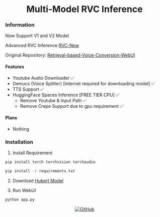 <div align="center">

# Multi-Model RVC Inference

</div>

### Information
Now Support V1 and V2 Model

Advanced RVC Inference [RVC-New](https://github.com/ArkanDash/Multi-Model-RVC-Inference/tree/rvc-new)

Original Repository: [Retrieval-based-Voice-Conversion-WebUI](https://github.com/RVC-Project/Retrieval-based-Voice-Conversion-WebUI)

#### Features
- Youtube Audio Downloader ✅
- Demucs (Voice Splitter) [Internet required for downloading model] ✅
- TTS Support ✅
- HuggingFace Spaces Inference [FREE TIER CPU] ✅
    - Remove Youtube & Input Path ✅
    - Remove Crepe Support due to gpu requirement ✅

#### Plans
- Nothing

### Installation

1. Install Requirement <br />
```bash
pip install torch torchvision torchaudio

pip install -r requirements.txt
```

2. Download [Hubert Model](https://huggingface.co/lj1995/VoiceConversionWebUI/blob/main/hubert_base.pt)

3. Run WebUI <br />
```bash
python app.py
```

<div align="center">

[![GitHub](https://img.shields.io/github/license/arkandash/Multi-Model-RVC-Inference)](https://github.com/ArkanDash/Multi-Model-RVC-Inference/blob/master/LICENSE)
</div>